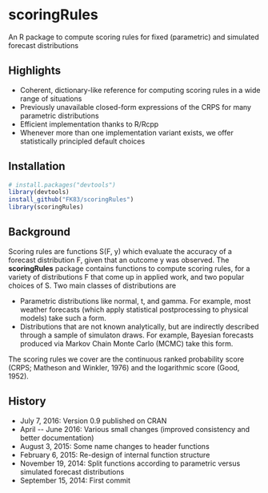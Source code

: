 # scoringRules 

An R package to compute scoring rules for fixed (parametric) and simulated forecast distributions

## Highlights
  - Coherent, dictionary-like reference for computing scoring rules in a wide range of situations
  - Previously unavailable closed-form expressions of the CRPS for many parametric distributions
  - Efficient implementation thanks to R/Rcpp 
  - Whenever more than one implementation variant exists, we offer statistically principled default choices
  
## Installation

```r
# install.packages("devtools")
library(devtools)
install_github("FK83/scoringRules")
library(scoringRules)
```

## Background

Scoring rules are functions S(F, y) which evaluate the accuracy of a forecast distribution F, given that an outcome y was observed. The **scoringRules** package contains functions to compute scoring rules, for a variety of distributions F that come up in applied work, and two popular choices of S. Two main classes of distributions are

  - Parametric distributions like normal, t, and gamma. For example, most weather forecasts (which apply statistical postprocessing to physical models) take such a form. 
  - Distributions that are not known analytically, but are indirectly described through a sample of simulaton draws. For example, Bayesian forecasts produced via Markov Chain Monte Carlo (MCMC) take this form. 

The scoring rules we cover are the continuous ranked probability score (CRPS; Matheson and Winkler, 1976) and the logarithmic score (Good, 1952).

## History
  - July 7, 2016: Version 0.9 published on CRAN
  - April -- June 2016: Various small changes (improved consistency and better documentation)
  - August 3, 2015: Some name changes to header functions
  - February 6, 2015: Re-design of internal function structure
  - November 19, 2014: Split functions according to parametric versus simulated forecast distributions
  - September 15, 2014: First commit 
